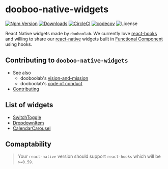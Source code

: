 # dooboo-native-widgets
[![Npm Version](http://img.shields.io/npm/v/dooboo-native-widgets.svg?style=flat-square)](https://npmjs.org/package/dooboo-native-widgets)
[![Downloads](http://img.shields.io/npm/dm/dooboo-native-widgets.svg?style=flat-square)](https://npmjs.org/package/dooboo-native-widgets)
[![CircleCI](https://circleci.com/gh/dooboolab/dooboo-native-widgets.svg?style=shield)](https://circleci.com/gh/dooboolab/dooboo-native-widgets)
[![codecov](https://codecov.io/gh/dooboolab/dooboo-native-widgets/branch/master/graph/badge.svg)](https://codecov.io/gh/dooboolab/dooboo-native-widgets)
![License](http://img.shields.io/npm/l/dooboo-native-widgets.svg?style=flat-square)

React Native widgets made by `dooboolab`.
We currently love [react-hooks](https://code.fb.com/open-source/react-hooks) and willing to share our [react-native](https://facebook.github.io/react-native) widgets built in [Functional Component](https://logrocket.com/blog/pure-functional-components) using hooks.

## Contributing to `dooboo-native-widgets`
* See also
  - dooboolab's [vision-and-mission](https://github.com/dooboolab/dooboolab.com/blob/master/vision-and-mission.md)
  - dooboolab's [code of conduct](https://github.com/dooboolab/dooboolab.com/blob/master/code-of-conduct.md)
* [Contributing](CONTRIBUTING.md)

## List of widgets
* [SwitchToggle](https://github.com/dooboolab/dooboo-native-widgets/tree/master/src/components/shared/SwitchToggle)
* [DropdownItem](https://github.com/dooboolab/dooboo-native-widgets/tree/master/src/components/shared/DropdownItem)
* [CalendarCarousel](https://github.com/dooboolab/dooboo-native-widgets/tree/master/src/components/shared/CalendarCarousel)

## Comaptability
> Your `react-native` version should support `react-hooks` which will be `>=0.59`.

